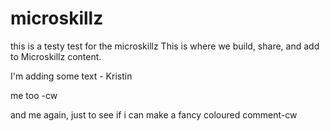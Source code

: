 # microskillz
this is a testy test for the microskillz
This is where we build, share, and add to Microskillz content.

I'm adding some text - Kristin

me too -cw

and me again, just to see if i can make a fancy coloured comment-cw
